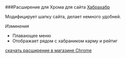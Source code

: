 ###Расширение для Хрома для сайта [Хабрахабр](http://habrahabr.ru "habrahabr.ru")

Модифицирует шапку сайта, делает немного удобней.

*Изминения* 
* Плавающее меню
* Отображает рядом с хабраником карму и рейтиг

[скачать расширение в магазине Chrome](https://chrome.google.com/webstore/detail/lelojhmjkaplcjelfbpndmhfhmhkmocg/publish-accepted?hl=ru "habrahabr.ru")
